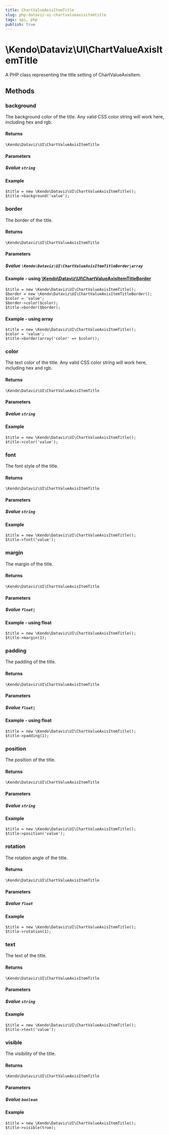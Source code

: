 ```yaml
---
title: ChartValueAxisItemTitle
slug: php-dataviz-ui-chartvalueaxisitemtitle
tags: api, php
publish: true
---
```


# \Kendo\Dataviz\UI\ChartValueAxisItemTitle

A PHP class representing the title setting of ChartValueAxisItem.


## Methods

### background
The background color of the title. Any valid CSS color string will work here, including
hex and rgb.

#### Returns
`\Kendo\Dataviz\UI\ChartValueAxisItemTitle`

#### Parameters

##### $value `string`



#### Example 
    $title = new \Kendo\Dataviz\UI\ChartValueAxisItemTitle();
    $title->background('value');

### border

The border of the title.

#### Returns
`\Kendo\Dataviz\UI\ChartValueAxisItemTitle`

#### Parameters

##### $value `\Kendo\Dataviz\UI\ChartValueAxisItemTitleBorder|array`


#### Example - using [\Kendo\Dataviz\UI\ChartValueAxisItemTitleBorder](/api/wrappers/php/kendo/dataviz/ui/chartvalueaxisitemtitleborder)

    $title = new \Kendo\Dataviz\UI\ChartValueAxisItemTitle();
    $border = new \Kendo\Dataviz\UI\ChartValueAxisItemTitleBorder();
    $color = 'value';
    $border->color($color);
    $title->border($border);

#### Example - using array

    $title = new \Kendo\Dataviz\UI\ChartValueAxisItemTitle();
    $color = 'value';
    $title->border(array('color' => $color));

### color
The text color of the title. Any valid CSS color string will work here, including hex and rgb.

#### Returns
`\Kendo\Dataviz\UI\ChartValueAxisItemTitle`

#### Parameters

##### $value `string`



#### Example 
    $title = new \Kendo\Dataviz\UI\ChartValueAxisItemTitle();
    $title->color('value');

### font
The font style of the title.

#### Returns
`\Kendo\Dataviz\UI\ChartValueAxisItemTitle`

#### Parameters

##### $value `string`



#### Example 
    $title = new \Kendo\Dataviz\UI\ChartValueAxisItemTitle();
    $title->font('value');

### margin
The margin of the title.

#### Returns
`\Kendo\Dataviz\UI\ChartValueAxisItemTitle`

#### Parameters

##### $value `float|`



#### Example  - using float
    $title = new \Kendo\Dataviz\UI\ChartValueAxisItemTitle();
    $title->margin(1);

### padding
The padding of the title.

#### Returns
`\Kendo\Dataviz\UI\ChartValueAxisItemTitle`

#### Parameters

##### $value `float|`



#### Example  - using float
    $title = new \Kendo\Dataviz\UI\ChartValueAxisItemTitle();
    $title->padding(1);

### position
The position of the title.

#### Returns
`\Kendo\Dataviz\UI\ChartValueAxisItemTitle`

#### Parameters

##### $value `string`



#### Example 
    $title = new \Kendo\Dataviz\UI\ChartValueAxisItemTitle();
    $title->position('value');

### rotation
The rotation angle of the title.

#### Returns
`\Kendo\Dataviz\UI\ChartValueAxisItemTitle`

#### Parameters

##### $value `float`



#### Example 
    $title = new \Kendo\Dataviz\UI\ChartValueAxisItemTitle();
    $title->rotation(1);

### text
The text of the title.

#### Returns
`\Kendo\Dataviz\UI\ChartValueAxisItemTitle`

#### Parameters

##### $value `string`



#### Example 
    $title = new \Kendo\Dataviz\UI\ChartValueAxisItemTitle();
    $title->text('value');

### visible
The visibility of the title.

#### Returns
`\Kendo\Dataviz\UI\ChartValueAxisItemTitle`

#### Parameters

##### $value `boolean`



#### Example 
    $title = new \Kendo\Dataviz\UI\ChartValueAxisItemTitle();
    $title->visible(true);

